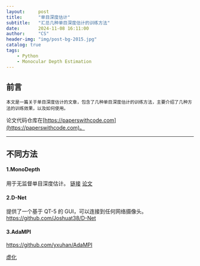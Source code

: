 ```yaml
---
layout:     post
title:      "单目深度估计"
subtitle:   "汇总几种单目深度估计的训练方法"
date:       2024-11-08 16:11:00
author:     "CS"
header-img: "img/post-bg-2015.jpg"
catalog: true
tags:
    - Python
    - Monocular Depth Estimation
---
```




## 前言
`本文是一篇关于单目深度估计的文章，包含了几种单目深度估计的训练方法，主要介绍了几种方法的训练效果，以及如何使用。`

论文代码仓库在[https://paperswithcode.com](https://paperswithcode.com)。

---


## 不同方法

#### 1.MonoDepth

用于无监督单目深度估计。
[链接](https://blog.csdn.net/sinat_39389724/article/details/122332304)
[论文](https://arxiv.org/abs/1609.03677)

#### 2.D-Net
提供了一个基于 QT-5 的 GUI，可以连接到任何网络摄像头。
https://github.com/Joshuat38/D-Net

#### 3.AdaMPI
https://github.com/yxuhan/AdaMPI

[虚化](./2024-11-15-ai-portrait-bokeh-and-render.md)